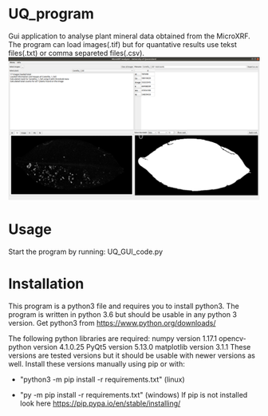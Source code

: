 # UQ_program
Gui application to analyse plant mineral data obtained from the MicroXRF. The program can load images(.tif) but for quantative results use tekst files(.txt) or comma separeted files(.csv). 
![alt text](https://github.com/jancodemaster/UQ_program/blob/master/Screenshot%20from%202019-09-27%2015-05-22.png)
# Usage
Start the program by running:
UQ_GUI_code.py


# Installation
This program is a python3 file and requires you to install python3. The program is written in python 3.6 but should be usable in any python 3 version. Get python3 from https://www.python.org/downloads/

The following python libraries are required:
numpy version 1.17.1
opencv-python version 4.1.0.25
PyQt5 version 5.13.0
matplotlib version 3.1.1
These versions are tested versions but it should be usable with newer versions as well.
Install these versions manually using pip or with:

- "python3 -m pip install -r requirements.txt" (linux)
  
- "py -m pip install -r requirements.txt" (windows)
If pip is not installed look here https://pip.pypa.io/en/stable/installing/

